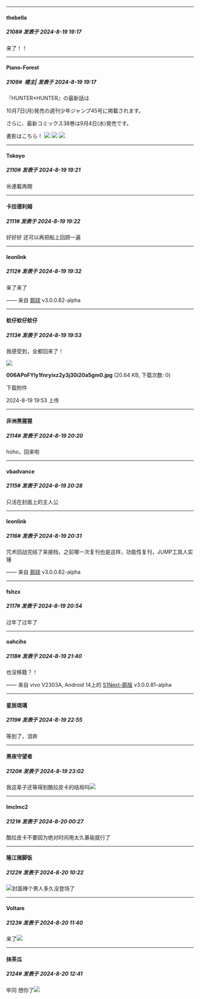 ﻿
*****

####  thebella  
##### 2108#       发表于 2024-8-19 19:17

来了！！

*****

####  Piano-Forest  
##### 2109#         楼主| 发表于 2024-8-19 19:17

『HUNTER×HUNTER』の最新話は

10月7日(月)発売の週刊少年ジャンプ45号に掲載されます。

さらに、最新コミックス38巻は9月4日(水)発売です。

書影はこちら！
<img src="https://p.sda1.dev/19/84e0a3170a41bafa5b924a2eb4479417/20240819_191111.jpg" referrerpolicy="no-referrer">
<img src="https://p.sda1.dev/19/98fd0c4fd5a939ec653153f6d4f0d65f/20240819_191106.jpg" referrerpolicy="no-referrer">
<img src="https://p.sda1.dev/19/ba920a219e02777dcc5daf217619ef75/20240819_191603.jpg" referrerpolicy="no-referrer">

*****

####  Tokoyo  
##### 2110#       发表于 2024-8-19 19:21

㊗連載再開


*****

####  卡拉德利姆  
##### 2111#       发表于 2024-8-19 19:22

好好好 还可以再把船上回顾一遍


*****

####  leonlink  
##### 2112#       发表于 2024-8-19 19:32

来了来了

—— 来自 [鹅球](https://www.pgyer.com/xfPejhuq) v3.0.0.82-alpha


*****

####  蚊仔蚊仔蚊仔  
##### 2113#       发表于 2024-8-19 19:53

我感受到，全都回来了！

<img src="https://img.saraba1st.com/forum/202408/19/195307tpst8ydp1ti8qjcz.jpg" referrerpolicy="no-referrer">

<strong>006APoFYly1fnryixz2y3j30i20a5gm0.jpg</strong> (20.64 KB, 下载次数: 0)

下载附件

2024-8-19 19:53 上传


*****

####  非洲黑猩猩  
##### 2114#       发表于 2024-8-19 20:20

hoho，回来啦


*****

####  vbadvance  
##### 2115#       发表于 2024-8-19 20:28

只活在封面上的主人公

*****

####  leonlink  
##### 2116#       发表于 2024-8-19 20:31

咒术回战完结了来接档，之前哪一次复刊也是这样，功能性复刊，JUMP工具人实锤

—— 来自 [鹅球](https://www.pgyer.com/xfPejhuq) v3.0.0.82-alpha


*****

####  fshzx  
##### 2117#       发表于 2024-8-19 20:54

过年了过年了


*****

####  oahcihs  
##### 2118#       发表于 2024-8-19 21:40

也没移籍？！

—— 来自 vivo V2303A, Android 14上的 [S1Next-鹅版](https://github.com/ykrank/S1-Next/releases) v3.0.0.81-alpha


*****

####  星辰琉璃  
##### 2119#       发表于 2024-8-19 22:55

等到了，泪奔


*****

####  黑夜守望者  
##### 2120#       发表于 2024-8-19 23:02

我这辈子还等得到酷拉皮卡的结局吗<img src="https://static.saraba1st.com/image/smiley/face2017/124.png" referrerpolicy="no-referrer">


*****

####  lmclmc2  
##### 2121#       发表于 2024-8-20 00:27

酷拉皮卡不要因为绝对时间用太久暴毙就行了


*****

####  隆江猪脚饭  
##### 2122#       发表于 2024-8-20 10:22

<img src="https://static.saraba1st.com/image/smiley/face2017/194.png" referrerpolicy="no-referrer">封面辣个男人多久没登场了


*****

####  Voltare  
##### 2123#       发表于 2024-8-20 11:40

来了<img src="https://static.saraba1st.com/image/smiley/face/15.gif" referrerpolicy="no-referrer">


*****

####  抹茶瓜  
##### 2124#       发表于 2024-8-20 12:41

牢冈 想你了<img src="https://static.saraba1st.com/image/smiley/face2017/068.png" referrerpolicy="no-referrer">

